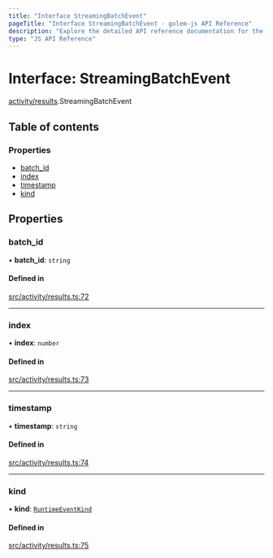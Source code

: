 ```yaml
---
title: "Interface StreamingBatchEvent"
pageTitle: "Interface StreamingBatchEvent - golem-js API Reference"
description: "Explore the detailed API reference documentation for the Interface StreamingBatchEvent within the golem-js SDK for the Golem Network."
type: "JS API Reference"
---
```

# Interface: StreamingBatchEvent

[activity/results](../modules/activity_results).StreamingBatchEvent

## Table of contents

### Properties

- [batch\_id](activity_results.StreamingBatchEvent#batch_id)
- [index](activity_results.StreamingBatchEvent#index)
- [timestamp](activity_results.StreamingBatchEvent#timestamp)
- [kind](activity_results.StreamingBatchEvent#kind)

## Properties

### batch\_id

• **batch\_id**: `string`

#### Defined in

[src/activity/results.ts:72](https://github.com/golemfactory/golem-js/blob/9789a95/src/activity/results.ts#L72)

___

### index

• **index**: `number`

#### Defined in

[src/activity/results.ts:73](https://github.com/golemfactory/golem-js/blob/9789a95/src/activity/results.ts#L73)

___

### timestamp

• **timestamp**: `string`

#### Defined in

[src/activity/results.ts:74](https://github.com/golemfactory/golem-js/blob/9789a95/src/activity/results.ts#L74)

___

### kind

• **kind**: [`RuntimeEventKind`](activity_results.RuntimeEventKind)

#### Defined in

[src/activity/results.ts:75](https://github.com/golemfactory/golem-js/blob/9789a95/src/activity/results.ts#L75)
